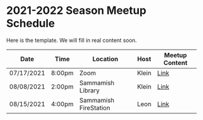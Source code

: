 # 2021-2022 Season Meetup Schedule

Here is the template. We will fill in real content soon.

| Date | Time | Location | Host | Meetup Content | 
|---|---|---|---|---|
| 07/17/2021 | 8:00pm | Zoom | Klein | [Link](./meetups/2021-07-17-meetup-00.md)|
| 08/08/2021 | 2:00pm | Sammamish Library | Klein | [Link](./meetups/0000-00-00-meetup-00.md)|
| 08/15/2021 | 4:00pm | Sammamish FireStation | Leon | [Link](./meetups/0000-00-00-meetup-00.md)

